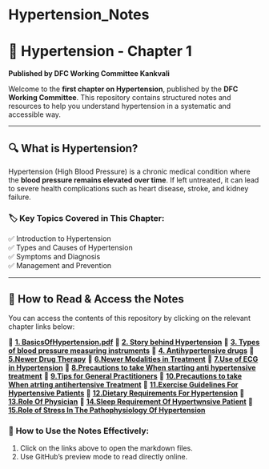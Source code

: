# Hypertension_Notes
# 📘 Hypertension - Chapter 1  
**Published by DFC Working Committee Kankvali**  

Welcome to the **first chapter on Hypertension**, published by the **DFC Working Committee**. This repository contains structured notes and resources to help you understand hypertension in a systematic and accessible way.  

---

## 🔍 **What is Hypertension?**  
Hypertension (High Blood Pressure) is a chronic medical condition where the **blood pressure remains elevated over time**. If left untreated, it can lead to severe health complications such as heart disease, stroke, and kidney failure.  

### 🏷️ **Key Topics Covered in This Chapter:**  
✅ Introduction to Hypertension  
✅ Types and Causes of Hypertension  
✅ Symptoms and Diagnosis  
✅ Management and Prevention  

---

## 📖 **How to Read & Access the Notes**  
You can access the contents of this repository by clicking on the relevant chapter links below:  

📂 **[1. BasicsOfHypertension.pdf](https://github.com/knkworkingcommittee/Hypertension_Notes/blob/main/1.%20BasicsOfHypertension.pdf)**
📂  **[2. Story behind Hypertension](https://github.com/knkworkingcommittee/Hypertension_Notes/blob/main/2.%20Story%20Behind%20Hypertension.pdf)**
📂 **[3. Types of blood pressure measuring instruments](https://github.com/knkworkingcommittee/Hypertension_Notes/blob/main/3.%20Types%20of%20blood%20pressure%20measuring%20instruments.pdf)**
📂 **[4. Antihypertensive drugs](https://github.com/knkworkingcommittee/Hypertension_Notes/blob/main/4.%20Antihypertensive%20drugs.pdf)**
📂 **[5.Newer Drug Therapy](https://github.com/knkworkingcommittee/Hypertension_Notes/blob/main/5.%20NewerDrugTherapy.pdf)**
📂 **[6.Newer Modalities in Treatment](https://github.com/knkworkingcommittee/Hypertension_Notes/blob/main/6.%20NewerModalitiesITreatment.pdf)**
📂 **[7.Use of ECG in Hypertension](https://github.com/knkworkingcommittee/Hypertension_Notes/blob/main/7.%20UseOfECG.pdf)**
📂 **[8.Precautions to take When starting anti hypertensive treatment](https://github.com/knkworkingcommittee/Hypertension_Notes/blob/main/8.%20Precautions%20to%20Take%20When%20Starting%20Antihypertensive%20Treatment.pdf)**
📂 **[9.Tips for General Practitioners](https://github.com/knkworkingcommittee/Hypertension_Notes/blob/main/9.%20Tips%20for%20General%20Practitioners.pdf)**
📂 **[10.Precautions to take When atrting antihertensive Treatment](https://github.com/knkworkingcommittee/Hypertension_Notes/blob/main/10.%20PrecautionsTakeWhenStartingAntihypertensiveTreatment.pdf)**
📂 **[11.Exercise Guidelines For Hypertensive Patients](https://github.com/knkworkingcommittee/Hypertension_Notes/blob/main/11.%20ExerciseGuidelinesForHypertensivePatients.pdf)**
📂 **[12.Dietary Requirements For Hypertension](https://github.com/knkworkingcommittee/Hypertension_Notes/blob/main/12.%20DietaryRequirementsForHypertension.pdf)**
📂 **[13.Role Of Physician](https://github.com/knkworkingcommittee/Hypertension_Notes/blob/main/13.%20RoleOfPhysician.pdf)**
📂 **[14.Sleep Requirement Of Hypertwnsive Patient](https://github.com/knkworkingcommittee/Hypertension_Notes/blob/main/14.%20SleepRequirementOfHypertwnsivePatient.pdf)**
📂 **[15.Role of Stress In The Pathophysiology Of Hypertension](https://github.com/knkworkingcommittee/Hypertension_Notes/blob/main/15.%20RoleofStressInThePathophysiologyOfHypertension.pdf)**

### 📌 **How to Use the Notes Effectively:**  
1. Click on the links above to open the markdown files.  
2. Use GitHub’s preview mode to read directly online.  

